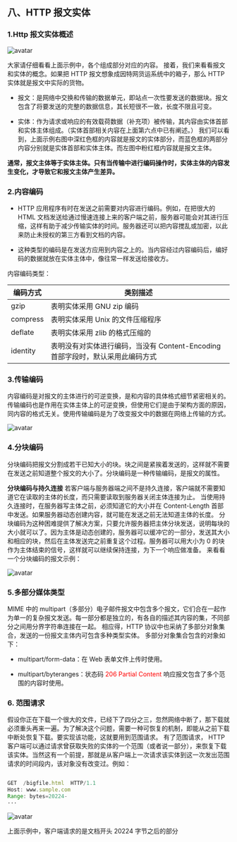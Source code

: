 <!--
 * @Author: your name
 * @Date: 2020-04-28 16:13:15
 * @LastEditTime: 2020-04-28 16:51:28
 * @LastEditors: Please set LastEditors
 * @Description: In User Settings Edit
 * @FilePath: /webNotes/http/8.md
 -->

## 八、HTTP 报文实体

### 1.Http 报文实体概述

![avatar](https://upload-images.jianshu.io/upload_images/1856419-2ea0ce4286e00702.png?imageMogr2/auto-orient/strip|imageView2/2/w/1200/format/webp)

大家请仔细看看上面示例中，各个组成部分对应的内容。
接着，我们来看看报文和实体的概念。如果把 HTTP 报文想象成因特网货运系统中的箱子，那么 HTTP 实体就是报文中实际的货物。

- 报文：是网络中交换和传输的数据单元，即站点一次性要发送的数据块。报文包含了将要发送的完整的数据信息，其长短很不一致，长度不限且可变。

- 实体：作为请求或响应的有效载荷数据（补充项）被传输，其内容由实体首部和实体主体组成。（实体首部相关内容在上面第六点中已有阐述。）
  我们可以看到，上面示例右图中深红色框的内容就是报文的实体部分，而蓝色框的两部分内容分别就是实体首部和实体主体。而左图中粉红框内容就是报文主体。

**通常，报文主体等于实体主体。只有当传输中进行编码操作时，实体主体的内容发生变化，才导致它和报文主体产生差异。**

### 2.内容编码

- HTTP 应用程序有时在发送之前需要对内容进行编码。例如，在把很大的 HTML 文档发送给通过慢速连接上来的客户端之前，服务器可能会对其进行压缩，这样有助于减少传输实体的时间。服务器还可以把内容搅乱或加密，以此来防止未授权的第三方看到文档的内容。

- 这种类型的编码是在发送方应用到内容之上的。当内容经过内容编码后，编好码的数据就放在实体主体中，像往常一样发送给接收方。

内容编码类型：

| 编码方式 | 类别描述                                                                       |
| -------- | ------------------------------------------------------------------------------ |
| gzip     | 表明实体采用 GNU zip 编码                                                      |
| compress | 表明实体采用 Unix 的文件压缩程序                                               |
| deflate  | 表明实体采用 zlib 的格式压缩的                                                 |
| identity | 表明没有对实体进行编码，当没有 Content-Encoding 首部字段时，默认采用此编码方式 |

### 3.传输编码

内容编码是对报文的主体进行的可逆变换，是和内容的具体格式细节紧密相关的。
传输编码也是作用在实体主体上的可逆变换，但使用它们是由于架构方面的原因，同内容的格式无关。使用传输编码是为了改变报文中的数据在网络上传输的方式。

![avatar](https://upload-images.jianshu.io/upload_images/1856419-f5d97c5ed807cb5b.png?imageMogr2/auto-orient/strip|imageView2/2/w/986/format/webp)

### 4.分块编码

分块编码把报文分割成若干已知大小的块。块之间是紧挨着发送的，这样就不需要在发送之前知道整个报文的大小了。分块编码是一种传输编码，是报文的属性。

**分块编码与持久连接**
若客户端与服务器端之间不是持久连接，客户端就不需要知道它在读取的主体的长度，而只需要读取到服务器关闭主体连接为止。
当使用持久连接时，在服务器写主体之前，必须知道它的大小并在 Content-Length 首部中发送。如果服务器动态创建内容，就可能在发送之前无法知道主体的长度。
分块编码为这种困难提供了解决方案，只要允许服务器把主体分块发送，说明每块的大小就可以了。因为主体是动态创建的，服务器可以缓冲它的一部分，发送其大小和相应的块，然后在主体发送完之前重复这个过程。服务器可以用大小为 0 的块作为主体结束的信号，这样就可以继续保持连接，为下一个响应做准备。
来看看一个分块编码的报文示例：

![avatar](https://upload-images.jianshu.io/upload_images/1856419-69ab5a61032adc67.png?imageMogr2/auto-orient/strip|imageView2/2/w/844/format/webp)

### 5.多部分媒体类型

MIME 中的 multipart（多部分）电子邮件报文中包含多个报文，它们合在一起作为单一的复杂报文发送。每一部分都是独立的，有各自的描述其内容的集，不同部分之间用分界字符串连接在一起。
相应得，HTTP 协议中也采纳了多部分对象集合，发送的一份报文主体内可包含多种类型实体。
多部分对象集合包含的对象如下：

- multipart/form-data：在 Web 表单文件上传时使用。

- multipart/byteranges：状态码 <font color=red>206 Partial Content </font>响应报文包含了多个范围的内容时使用。

### 6. 范围请求

假设你正在下载一个很大的文件，已经下了四分之三，忽然网络中断了，那下载就必须重头再来一遍。为了解决这个问题，需要一种可恢复的机制，即能从之前下载中断处恢复下载。要实现该功能，这就要用到范围请求。
有了范围请求， HTTP 客户端可以通过请求曾获取失败的实体的一个范围（或者说一部分），来恢复下载该实体。当然这有一个前提，那就是从客户端上一次请求该实体到这一次发出范围请求的时间段内，该对象没有改变过。例如：

```javascript

GET  /bigfile.html  HTTP/1.1
Host: www.sample.com
Range: bytes=20224-
···
```

![avatar](https://upload-images.jianshu.io/upload_images/1856419-bc3f8f66dc861c4c.png?imageMogr2/auto-orient/strip|imageView2/2/w/845/format/webp)

上面示例中，客户端请求的是文档开头 20224 字节之后的部分
